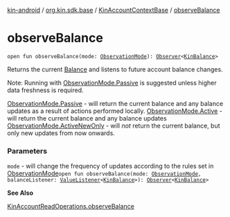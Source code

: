 [kin-android](../../index.md) / [org.kin.sdk.base](../index.md) / [KinAccountContextBase](index.md) / [observeBalance](./observe-balance.md)

# observeBalance

`open fun observeBalance(mode: `[`ObservationMode`](../-observation-mode/index.md)`): `[`Observer`](../../org.kin.sdk.base.tools/-observer/index.md)`<`[`KinBalance`](../../org.kin.sdk.base.models/-kin-balance/index.md)`>`

Returns the current [Balance](#)
and listens to future account balance changes.

Note: Running with [ObservationMode.Passive](../-observation-mode/-passive.md) is suggested unless
higher data freshness is required.

[ObservationMode.Passive](../-observation-mode/-passive.md) - will return the current balance and any balance updates
as a result of actions performed locally.
[ObservationMode.Active](../-observation-mode/-active.md) - will return the current balance and any balance updates
[ObservationMode.ActiveNewOnly](../-observation-mode/-active-new-only.md) - will *not* return the current balance, but only new
updates from now onwards.

### Parameters

`mode` - will change the frequency of updates according to
the rules set in [ObservationMode](../-observation-mode/index.md)`open fun observeBalance(mode: `[`ObservationMode`](../-observation-mode/index.md)`, balanceListener: `[`ValueListener`](../../org.kin.sdk.base.tools/-value-listener/index.md)`<`[`KinBalance`](../../org.kin.sdk.base.models/-kin-balance/index.md)`>): `[`Observer`](../../org.kin.sdk.base.tools/-observer/index.md)`<`[`KinBalance`](../../org.kin.sdk.base.models/-kin-balance/index.md)`>`

**See Also**

[KinAccountReadOperations.observeBalance](../-kin-account-read-operations/observe-balance.md)

